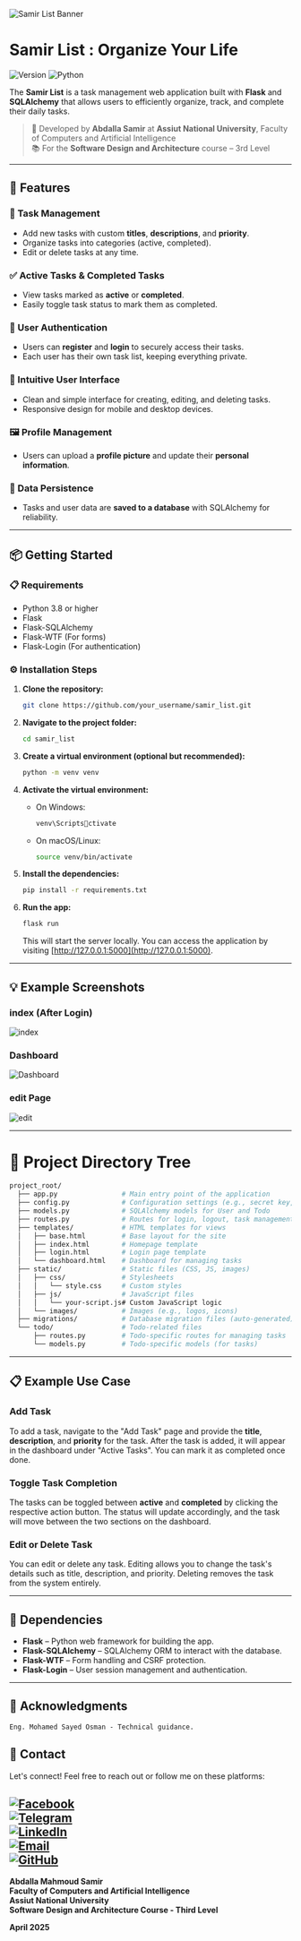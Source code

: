 
![Samir List Banner](https://raw.githubusercontent.com/abdallasamir04/Samir-List/main/Samir%20List/files/todobanner.png.png)

# Samir List : Organize Your Life

![Version](https://img.shields.io/badge/version-1.0.0-blue.svg?style=for-the-badge&logo=github&logoColor=white)
![Python](https://img.shields.io/badge/Language-Python-yellow.svg?style=for-the-badge&logo=python&logoColor=white)

The **Samir List** is a task management web application built with **Flask** and **SQLAlchemy** that allows users to efficiently organize, track, and complete their daily tasks. 

> 🧠 Developed by **Abdalla Samir** at **Assiut National University**, Faculty of Computers and Artificial Intelligence  
> 📚 For the **Software Design and Architecture** course – 3rd Level

---

## 🚀 Features

### 🔧 Task Management
- Add new tasks with custom **titles**, **descriptions**, and **priority**.
- Organize tasks into categories (active, completed).
- Edit or delete tasks at any time.

### ✅ Active Tasks & Completed Tasks
- View tasks marked as **active** or **completed**.
- Easily toggle task status to mark them as completed.
  
### 📱 User Authentication
- Users can **register** and **login** to securely access their tasks.
- Each user has their own task list, keeping everything private.

### 🌈 Intuitive User Interface
- Clean and simple interface for creating, editing, and deleting tasks.
- Responsive design for mobile and desktop devices.

### 🖼️ Profile Management
- Users can upload a **profile picture** and update their **personal information**.

### 💾 Data Persistence
- Tasks and user data are **saved to a database** with SQLAlchemy for reliability.

---

## 📦 Getting Started

### 📋 Requirements
- Python 3.8 or higher
- Flask
- Flask-SQLAlchemy
- Flask-WTF (For forms)
- Flask-Login (For authentication)
  
### ⚙️ Installation Steps

1. **Clone the repository:**
   ```bash
   git clone https://github.com/your_username/samir_list.git
   ```

2. **Navigate to the project folder:**
   ```bash
   cd samir_list
   ```

3. **Create a virtual environment (optional but recommended):**
   ```bash
   python -m venv venv
   ```

4. **Activate the virtual environment:**
   - On Windows:
     ```bash
     venv\Scriptsctivate
     ```
   - On macOS/Linux:
     ```bash
     source venv/bin/activate
     ```

5. **Install the dependencies:**
   ```bash
   pip install -r requirements.txt
   ```

6. **Run the app:**
   ```bash
   flask run
   ```
   This will start the server locally. You can access the application by visiting [http://127.0.0.1:5000](http://127.0.0.1:5000).

---

## 💡 Example Screenshots


### index (After Login)

![index](https://raw.githubusercontent.com/abdallasamir04/Samir-List/main/Samir%20List/files/afterlogin.png)

### Dashboard 
![Dashboard](https://raw.githubusercontent.com/abdallasamir04/Samir-List/main/Samir%20List/files/Dashboared.png)

### edit Page
![edit](https://raw.githubusercontent.com/abdallasamir04/Samir-List/main/Samir%20List/files/edit.png)

---

# 📁 Project Directory Tree

```bash
project_root/
  ├── app.py                # Main entry point of the application
  ├── config.py             # Configuration settings (e.g., secret key, database URI)
  ├── models.py             # SQLAlchemy models for User and Todo
  ├── routes.py             # Routes for login, logout, task management
  ├── templates/            # HTML templates for views
  │   ├── base.html         # Base layout for the site
  │   ├── index.html        # Homepage template
  │   ├── login.html        # Login page template
  │   └── dashboard.html    # Dashboard for managing tasks
  ├── static/               # Static files (CSS, JS, images)
  │   ├── css/              # Stylesheets
  │   │   └── style.css     # Custom styles
  │   ├── js/               # JavaScript files
  │   │   └── your-script.js# Custom JavaScript logic
  │   └── images/           # Images (e.g., logos, icons)
  ├── migrations/           # Database migration files (auto-generated)
  └── todo/                 # Todo-related files
      ├── routes.py         # Todo-specific routes for managing tasks
      └── models.py         # Todo-specific models (for tasks)
```

---

## 📋 Example Use Case

### **Add Task**
To add a task, navigate to the "Add Task" page and provide the **title**, **description**, and **priority** for the task. After the task is added, it will appear in the dashboard under "Active Tasks". You can mark it as completed once done.

### **Toggle Task Completion**
The tasks can be toggled between **active** and **completed** by clicking the respective action button. The status will update accordingly, and the task will move between the two sections on the dashboard.

### **Edit or Delete Task**
You can edit or delete any task. Editing allows you to change the task's details such as title, description, and priority. Deleting removes the task from the system entirely.


---

## 🔗 Dependencies

- **Flask** – Python web framework for building the app.
- **Flask-SQLAlchemy** – SQLAlchemy ORM to interact with the database.
- **Flask-WTF** – Form handling and CSRF protection.
- **Flask-Login** – User session management and authentication.


---

## 🙏 Acknowledgments

    Eng. Mohamed Sayed Osman - Technical guidance.

    
## 📧 Contact

Let's connect! Feel free to reach out or follow me on these platforms:  

[![Facebook](https://img.shields.io/badge/Facebook-1877F2?style=for-the-badge&logo=facebook&logoColor=white)](https://www.facebook.com/abdallasamir04/)  
[![Telegram](https://img.shields.io/badge/Telegram-2CA5E0?style=for-the-badge&logo=telegram&logoColor=white)](https://t.me/abdallasamir04)  
[![LinkedIn](https://img.shields.io/badge/LinkedIn-0077B5?style=for-the-badge&logo=linkedin&logoColor=white)](https://www.linkedin.com/in/abdalla-mahmoud-9264242b6/)  
[![Email](https://img.shields.io/badge/Email-D14836?style=for-the-badge&logo=gmail&logoColor=white)](mailto:samirovic707@gmail.com)  
[![GitHub](https://img.shields.io/badge/GitHub-%23121011.svg?style=for-the-badge&logo=github&logoColor=white)](https://github.com/abdallasamir04)  
---
**Abdalla Mahmoud Samir**  
**Faculty of Computers and Artificial Intelligence**  
**Assiut National University**  
**Software Design and Architecture Course - Third Level** 

**April 2025**


